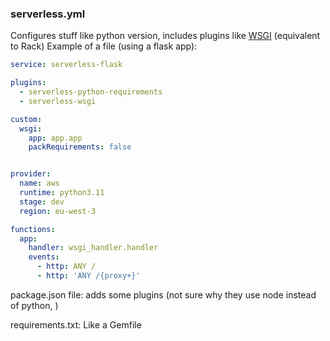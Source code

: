 
### serverless.yml

Configures stuff like python version, includes plugins like [WSGI](Serverless/WSGI) (equivalent to Rack)
Example of a file (using a flask app):
```yml
service: serverless-flask

plugins:
  - serverless-python-requirements
  - serverless-wsgi

custom:
  wsgi:
    app: app.app
    packRequirements: false


provider:
  name: aws
  runtime: python3.11
  stage: dev
  region: eu-west-3

functions:
  app:
    handler: wsgi_handler.handler
    events:
      - http: ANY /
      - http: 'ANY /{proxy+}'

```

package.json file: adds some plugins (not sure why they use node instead of python, )

requirements.txt: Like a Gemfile